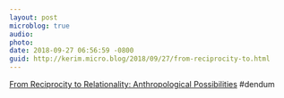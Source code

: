 ```yaml
---
layout: post
microblog: true
audio: 
photo: 
date: 2018-09-27 06:56:59 -0800
guid: http://kerim.micro.blog/2018/09/27/from-reciprocity-to.html
---
```

[From Reciprocity to Relationality: Anthropological Possibilities](https://culanth.org/fieldsights/1525-from-reciprocity-to-relationality-anthropological-possibilities) #dendum
